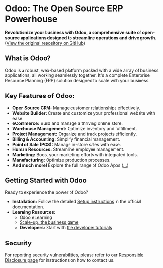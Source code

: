 # Odoo: The Open Source ERP Powerhouse

**Revolutionize your business with Odoo, a comprehensive suite of open-source applications designed to streamline operations and drive growth.** ([View the original repository on GitHub](https://github.com/odoo/odoo))

## What is Odoo?

Odoo is a robust, web-based platform packed with a wide array of business applications, all working seamlessly together. It's a complete Enterprise Resource Planning (ERP) solution designed to scale with your business.

## Key Features of Odoo:

*   **Open Source CRM:** Manage customer relationships effectively.
*   **Website Builder:** Create and customize your professional website with ease.
*   **eCommerce:** Build and manage a thriving online store.
*   **Warehouse Management:** Optimize inventory and fulfillment.
*   **Project Management:** Organize and track projects efficiently.
*   **Billing & Accounting:** Simplify financial management.
*   **Point of Sale (POS):** Manage in-store sales with ease.
*   **Human Resources:** Streamline employee management.
*   **Marketing:** Boost your marketing efforts with integrated tools.
*   **Manufacturing:** Optimize production processes.
*   **And much more!** Explore the full range of Odoo Apps ([...](https://www.odoo.com/))

## Getting Started with Odoo

Ready to experience the power of Odoo?

*   **Installation:** Follow the detailed [Setup instructions](https://www.odoo.com/documentation/master/administration/install/install.html) in the official documentation.
*   **Learning Resources:**
    *   [Odoo eLearning](https://www.odoo.com/slides)
    *   [Scale-up, the business game](https://www.odoo.com/page/scale-up-business-game)
    *   **Developers:** Start with [the developer tutorials](https://www.odoo.com/documentation/master/developer/howtos.html)

## Security

For reporting security vulnerabilities, please refer to our [Responsible Disclosure page](https://www.odoo.com/security-report) for instructions on how to contact us.